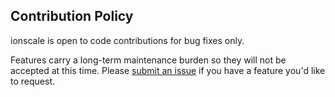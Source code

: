 ## Contribution Policy

ionscale is open to code contributions for bug fixes only. 

Features carry a long-term maintenance burden so they will not be accepted at this time.
Please [submit an issue][new-issue] if you have a feature you'd like to
request.

[new-issue]: https://github.com/jsiebens/ionscale/issues/new
